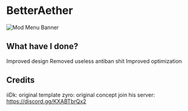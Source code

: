 # BetterAether

![Mod Menu Banner](https://media.discordapp.net/attachments/1345742664355680547/1348346094085476383/image.png?ex=67cf20a7&is=67cdcf27&hm=40040531a2f573f1db245cd05faebadbd7c3cc2370d9b711b3d580af5cd61e02&=&format=webp&quality=lossless)  

## What have I done?
Improved design
Removed useless antiban shit
Improved optimization

## Credits
iiDk: original template
zyro: original concept
join his server: https://discord.gg/KXABTbrQx2
